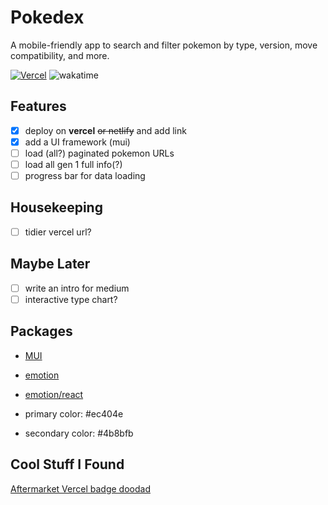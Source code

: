 # Pokedex

A mobile-friendly app to search and filter pokemon by type, version, move compatibility, and more.

[![Vercel](https://vercelbadge.vercel.app/api/suzannecabral/pokedex?style=flat-square)](https://pokedex-smoky.vercel.app/)
![wakatime](https://wakatime.com/badge/user/4fe5a8ac-3a9c-433a-8645-149afb4dcfa1/project/175004d0-22aa-4124-8f23-9d9539339946.svg?style=flat-square)

## Features

- [x] deploy on **vercel** ~~or netlify~~ and add link
- [x] add a UI framework (mui)
- [ ] load (all?) paginated pokemon URLs
- [ ] load all gen 1 full info(?)
- [ ] progress bar for data loading

## Housekeeping

- [ ] tidier vercel url?

## Maybe Later

- [ ] write an intro for medium
- [ ] interactive type chart?

## Packages

- [MUI](https://mui.com/)
- [emotion](https://emotion.sh/docs/introduction)
- [emotion/react](https://emotion.sh/docs/@emotion/react)

- primary color: #ec404e
- secondary color: #4b8bfb

## Cool Stuff I Found

[Aftermarket Vercel badge doodad](https://github.com/datejer/vercel-badge)
